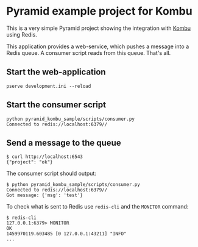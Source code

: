 Pyramid example project for Kombu
===================================

This is a very simple Pyramid project showing the integration with
[Kombu](http://docs.celeryproject.org/projects/kombu/) using Redis.

This application provides a web-service, which pushes a message into a Redis
queue. A consumer script reads from this queue. That's all.

Start the web-application
-------------------------

    pserve development.ini --reload

Start the consumer script
-------------------------

    python pyramid_kombu_sample/scripts/consumer.py
    Connected to redis://localhost:6379//

Send a message to the queue
---------------------------

    $ curl http://localhost:6543
    {"project": "ok"}

The consumer script should output:

    $ python pyramid_kombu_sample/scripts/consumer.py
    Connected to redis://localhost:6379//
    Got message: {'msg': 'test'}

To check what is sent to Redis use `redis-cli` and the `MONITOR` command:

    $ redis-cli
    127.0.0.1:6379> MONITOR
    OK
    1459970119.603485 [0 127.0.0.1:43211] "INFO"
    ...
